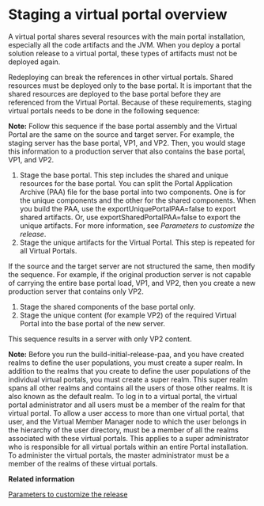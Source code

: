 # Staging a virtual portal overview

A virtual portal shares several resources with the main portal installation, especially all the code artifacts and the JVM. When you deploy a portal solution release to a virtual portal, these types of artifacts must not be deployed again.

Redeploying can break the references in other virtual portals. Shared resources must be deployed only to the base portal. It is important that the shared resources are deployed to the base portal before they are referenced from the Virtual Portal. Because of these requirements, staging virtual portals needs to be done in the following sequence:

**Note:** Follow this sequence if the base portal assembly and the Virtual Portal are the same on the source and target server. For example, the staging server has the base portal, VP1, and VP2. Then, you would stage this information to a production server that also contains the base portal, VP1, and VP2.

1.  Stage the base portal. This step includes the shared and unique resources for the base portal. You can split the Portal Application Archive \(PAA\) file for the base portal into two components. One is for the unique components and the other for the shared components. When you build the PAA, use the exportUniquePortalPAA=false to export shared artifacts. Or, use exportSharedPortalPAA=false to export the unique artifacts. For more information, see *Parameters to customize the release*.
2.  Stage the unique artifacts for the Virtual Portal. This step is repeated for all Virtual Portals.

If the source and the target server are not structured the same, then modify the sequence. For example, if the original production server is not capable of carrying the entire base portal load, VP1, and VP2, then you create a new production server that contains only VP2.

1.  Stage the shared components of the base portal only.
2.  Stage the unique content \(for example VP2\) of the required Virtual Portal into the base portal of the new server.

This sequence results in a server with only VP2 content.

**Note:** Before you run the build-initial-release-paa, and you have created realms to define the user populations, you must create a super realm. In addition to the realms that you create to define the user populations of the individual virtual portals, you must create a super realm. This super realm spans all other realms and contains all the users of those other realms. It is also known as the default realm. To log in to a virtual portal, the virtual portal administrator and all users must be a member of the realm for that virtual portal. To allow a user access to more than one virtual portal, that user, and the Virtual Member Manager node to which the user belongs in the hierarchy of the user directory, must be a member of all the realms associated with these virtual portals. This applies to a super administrator who is responsible for all virtual portals within an entire Portal installation. To administer the virtual portals, the master administrator must be a member of the realms of these virtual portals.


**Related information**  


[Parameters to customize the release](../deploy/dep_cust_paa.md)

